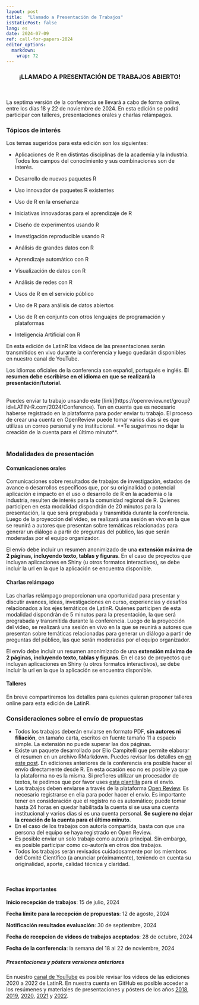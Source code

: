 ```yaml
---
layout: post
title:  "Llamado a Presentación de Trabajos"
isStaticPost: false
lang: es
date: 2024-07-09
ref: call-for-papers-2024
editor_options: 
  markdown: 
    wrap: 72
---
```


<h3><center>¡LLAMADO A PRESENTACIÓN DE TRABAJOS ABIERTO!</center></h3>

<br> <br> La septima versión de la conferencia se llevará a cabo de forma online, entre los días 18 y 22 de noviembre de 2024. En esta edición
se podrá participar con talleres, presentaciones orales y charlas relámpagos.


### Tópicos de interés

Los temas sugeridos para esta edición son los siguientes:

-   Aplicaciones de R en distintas disciplinas de la academia y la
    industria. Todos los campos del conocimiento y sus combinaciones son
    de interés.

-   Desarrollo de nuevos paquetes R

-   Uso innovador de paquetes R existentes

-   Uso de R en la enseñanza

-   Iniciativas innovadoras para el aprendizaje de R

-   Diseño de experimentos usando R

-   Investigación reproducible usando R

-   Análisis de grandes datos con R

-   Aprendizaje automático con R

-   Visualización de datos con R

-   Análisis de redes con R

-   Usos de R en el servicio público

-   Uso de R para análisis de datos abiertos

-   Uso de R en conjunto con otros lenguajes de programación y
    plataformas
    
-   Inteligencia Artificial con R 

En esta edición de LatinR los videos de las presentaciones serán transmitidos en vivo durante la conferencia y luego quedarán disponibles en nuestro canal de YouTube. 

Los idiomas oficiales de la conferencia son español, portugués e inglés. **El resumen debe escribirse en el idioma en que se realizará la presentación/tutorial.**

<br>

<div class="boxBorder">
Puedes enviar tu trabajo unsando este [link](https://openreview.net/group?id=LATIN-R.com/2024/Conference).
Ten en cuenta que es necesario haberse registrado en la plataforma para poder enviar tu trabajo. El proceso de crear una cuenta en OpenReview puede tomar varios días si es que utilizas un correo personal y no institucional. **Te sugerimos no dejar la creación de la cuenta para el último minuto**.
</div>

<br>

### Modalidades de presentación

#### Comunicaciones orales

Comunicaciones sobre resultados de trabajos de investigación, estados de
avance o desarrollos específicos que, por su originalidad o potencial
aplicación e impacto en el uso o desarrollo de R en la academia o la
industria, resulten de interés para la comunidad regional de R. Quienes 
participen en esta modalidad dispondrán de 20 minutos para la presentación, 
la que será pregrabada y transmitida durante la conferencia. Luego de la 
proyección del video, se realizará una sesión en vivo en la que se reunirá 
a autores que presentan sobre temáticas relacionadas para generar un diálogo 
a partir de preguntas del público, las que serán moderadas por el equipo 
organizador.  <br>

El envío debe incluir un resumen anonimizado de una **extensión máxima de 
2 páginas, incluyendo texto, tablas y figuras**. En el caso de proyectos 
que incluyan aplicaciones en Shiny (u otros formatos interactivos), 
se debe incluir la url en la que la aplicación se encuentra disponible.

#### Charlas relámpago

Las charlas relámpago proporcionan una oportunidad para presentar y
discutir avances, ideas, investigaciones en curso, experiencias y
desafíos relacionados a los ejes temáticos de LatinR. Quienes 
participen de esta modalidad dispondrán de 5 minutos para la 
presentación, la que será pregrabada y transmitida durante 
la conferencia. Luego de la proyección del video, se realizará 
una sesión en vivo en la que se reunirá a autores que presentan 
sobre temáticas relacionadas para generar un diálogo a partir 
de preguntas del público, las que serán moderadas por el 
equipo organizador.  <br> 


El envío debe incluir un resumen anonimizado de una **extensión máxima de 
2 páginas, incluyendo texto, tablas y figuras**. En el caso de proyectos 
que incluyan aplicaciones en Shiny (u otros formatos interactivos), 
se debe incluir la url en la que la aplicación se encuentra disponible. <br>

#### Talleres

En breve compartiremos los detalles para quienes quieran proponer talleres online para esta edición de LatinR.


### Consideraciones sobre el envío de propuestas

-   Todos los trabajos deberán enviarse en formato PDF, **sin autores ni
    filiación**, en tamaño carta, escritos en fuente tamaño 11 a espacio
    simple. La extensión no puede superar las dos páginas.
-   Existe un paquete desarrollado por Elio Campitelli que permite
    elaborar el resumen en un archivo RMarkdown. Puedes revisar los
    detalles en [en este post](https://latinr.org/blog/es/2020-03-03-paquete-latinr.html).
    En ediciones anteriores de la conferencia era posible hacer el envío
    directamente desde R. En esta ocasión eso no es posible ya que la
    plataforma no es la misma. Si prefieres utilizar un procesador de
    textos, te pedimos que por favor uses [esta
    plantilla](https://docs.google.com/document/d/1KrPbi2AR5Rcq5fKMkC_yK_9gpez4Fmtz/edit?usp=sharing&ouid=107644076848762167027&rtpof=true&sd=true)
    para el envío.
-   Los trabajos deben enviarse a través de la plataforma [Open
    Review](https://openreview.net/group?id=LATIN-R.com/2024/Conference).
    Es necesario registrarse en ella para poder hacer el envío. Es
    importante tener en consideración que el registro no es automático;
    puede tomar hasta 24 horas en quedar habilitada la cuenta si se usa una cuenta institucional y varios días si es una cuenta personal. **Se sugiere no dejar la creación de la cuenta para el último minuto**.
-   En el caso de los trabajos con autoría compartida, basta con que una
    persona del equipo se haya registrado en Open Review.
-   Es posible enviar un solo trabajo como autor/a principal. Sin
    embargo, es posible participar como co-autor/a en otros dos
    trabajos.
-   Todos los trabajos serán revisados cuidadosamente por los miembros
    del Comité Científico (a anunciar próximamente), teniendo en cuenta
    su originalidad, aporte, calidad técnica y claridad.

<br>

#### Fechas importantes

**Inicio recepción de trabajos**: 15 de julio, 2024

**Fecha límite para la recepción de propuestas**: 12 de agosto, 2024

**Notificación resultados evaluación**: 30 de septiembre, 2024

**Fecha de recepcion de videos de trabajos aceptados**: 28 de octubre, 2024

**Fecha de la conferencia**: la semana del 18 al 22 de noviembre, 2024

##### Presentaciones y pósters versiones anteriores

En nuestro [canal de YouTube](http://youtube.com/latinr) es posible
revisar los videos de las ediciones 2020 a 2022 de LatinR. En nuestra
cuenta en GitHub es posible acceder a los resúmenes y materiales de
presentaciones y pósters de los años
[2018](https://github.com/LatinR/presentaciones-LatinR2018),
[2019](https://github.com/LatinR/presentaciones-LatinR2019),
[2020](https://github.com/LatinR/presentaciones-LatinR2020),
[2021](https://github.com/LatinR/presentaciones-LatinR2021) y
[2022](https://github.com/LatinR/presentaciones-LatinR2022).
